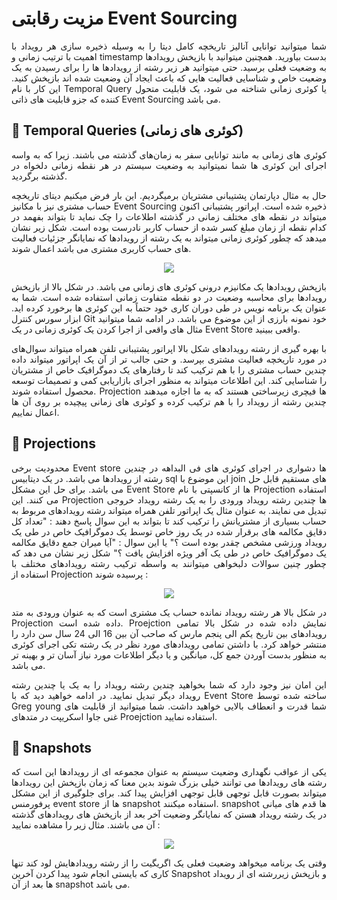 # مزیت رقابتی Event Sourcing

<p style="text-align:justify;">
شما میتوانید توانایی آنالیز تاریخچه کامل دیتا را به وسیله ذخیره سازی هر رویداد با اهمیت با ترتیب زمانی و timestamp بدست بیاورید.
همچنین میتوانید با بازپخش رویدادها به وضعیت فعلی برسید.
حتی میتوانید هر زیر رشته از رویدادها ها را برای رسیدن به یک وضعیت خاص و شناسایی فعالیت هایی که باعث ایجاد آن وضعیت شده اند بازپخش کنید.
این کار با نام Temporal Query یا کوئری زمانی شناخته می شود، یک قابلیت متحول کننده که جزو قابلیت های ذاتی Event Sourcing می باشد.
</p>

## 🔸 Temporal Queries (کوئری های زمانی)

<p style="text-align:justify;">
کوئری های زمانی به مانند توانایی سفر به زمان‌های گذشته می باشند. زیرا که به واسه اجرای این کوئری ها شما نمیتوانید به وضعیت سیستم در هر نقطه زمانی دلخواه در گذشته برگردید.
</p>

<p style="text-align:justify;">
حال به مثال دپارتمان پشتیبانی مشتریان برمیگردیم. این بار فرض میکنیم دیتای تاریخچه حساب مشتری نیز  با مکانیز Event Sourcing ذخیره شده است.
اپراتور پشتیبانی اکنون میتواند در نقطه های مختلف زمانی در گذشته اطلاعات را چک نماید تا بتواند بفهمد در کدام نقطه از زمان مبلغ کسر شده از حساب کاربر نادرست بوده است.
شکل زیر نشان میدهد که چطور کوئری زمانی میتواند به یک رشته از رویدادها که نمایانگر جزئیات فعالیت های حساب کاربری مشتری می باشد اعمال شوند.
</p>

<p align="center">
  <img src="/assets/images/event-sourcing-figure-22-1.png"/>
</p>

<p style="text-align:justify;">
بازپخش رویدادها یک مکانیزم درونی کوئری های زمانی می باشد. در شکل بالا از بازپخش رویدادها برای محاسبه وضعیت در دو نقطه متفاوت زمانی استفاده شده است. 
شما به عنوان یک برنامه نویس در طی دوران کاری خود حتماً به این کوئری ها برخورد کرده اید. ابزار سورس کنترل Git خود نمونه بارزی از این موضوع می باشد.
در ادامه شما میتوانید مثال های واقعی از اجرا کردن یک کوئری زمانی در یک Event Store واقعی ببینید.
</p>

<p style="text-align:justify;">
با بهره گیری از رشته رویدادهای شکل بالا اپراتور پشتیبانی تلفن همراه میتواند سوال‌های در مورد تاریخچه فعالیت مشتری بپرسد. و حتی جالب تر از آن یک اپراتور میتواند داده چندین حساب مشتری را با هم ترکیب کند تا رفتارهای یک دموگرافیک خاص از مشتریان را شناسایی کند. این اطلاعات میتواند به منظور اجرای بازاریابی کمی و تصمیمات توسعه محصول استفاده شوند. Projection ها فیچری زیرساختی هستند که به ما اجازه میدهند چندین رشته از رویداد را با هم ترکیب کرده و کوئری های زمانی پیچیده بر روی آن ها اعمال نماییم.
</p>


## 🔸 Projections

<p style="text-align:justify;">
محدودیت برخی Event store ها دشواری در اجرای کوئری های فی البداهه در چندین رشته از رویدادها می باشد.
در یک دیتابیس sql این موضوع با join های مستقیم قابل حل می باشد. برای حل این مشکل Event Store ها از کانسپتی با نام Projection استفاده می کنند.
این Projection ها چندین رشته رویداد ورودی را به یک رشته رویداد خروجی تبدیل می نمایند.
به عنوان مثال یک اپراتور تلفن همراه میتواند رشته رویدادهای مربوط به حساب بسیاری از مشتریانش را ترکیب کند تا بتواند به این سوال پاسخ دهند :
"تعداد کل دقایق مکالمه های برقرار شده در یک روز خاص توسط یک دموگرافیک خاص در طی یک رویداد ورزشی مشخص چقدر بوده است ؟"
یا این سوال :
"آیا میران جمع دقایق مکالمه یک دموگرافیک خاص در طی یک آفر ویژه افزایش یافت ؟"
شکل زیر نشان می دهد که چطور چنین سوالات دلبخواهی میتوانند به واسطه ترکیب رشته رویدادهای مختلف با استفاده از Projection پرسیده شوند :
</p>

<p align="center">
  <img src="/assets/images/event-sourcing-figure-22-2.png"/>
</p>

<p style="text-align:justify;">
در شکل بالا هر رشته رویداد نمانده حساب یک مشتری است که به عنوان ورودی به متد Projection داده شده است.
Proejction نمایش داده شده در شکل بالا تمامی رویدادهای بین تاریخ یکم الی پنجم مارس که صاحب آن بین 16 الی 24 سال سن دارد را منتشر خواهد کرد.
با داشتن تمامی رویدادهای مورد نظر در یک رشته تکی اجرای کوئری به منظور بدست آوردن جمع کل، میانگین و یا دیگر اطلاعات مورد نیاز آسان تر و بهینه تر می باشد.
</p>

<p style="text-align:justify;">
این امان نیز وجود دارد که شما بخواهید چندین رشته رویداد را به یک یا چندین رشته رویداد دیگر تبدیل نمایید. در ادامه خواهید دید که با Event Store ساخته شده توسط Greg young شما قدرت و انعطاف بالایی خواهید داشت. شما میتوانید از قابلیت های غنی جاوا اسکریپت در متدهای Proejction استفاده نمایید.
</p>

## 🔸 Snapshots

<p style="text-align:justify;">
یکی از عواقب نگهداری وضعیت سیستم به عنوان مجموعه ای از رویدادها این است که رشته های رویدادها می توانند خیلی بزرگ شوند بدین معنا که زمان بازپخش این رویدادها میتواند بصورت قابل توجهی قابل توجهی افزایش پیدا کند. برای جلوگیری از این مشکل پرفورمنس event store ها از snapshot استفاده میکنند.
snapshot ها قدم های میانی در یک رشته رویداد هستن که نمایانگر وضعیت آخر بعد از بازپخش های رویدادهای گذشته آن می باشند. مثال زیر را مشاهده نمایید :
</p>

<p align="center">
  <img src="/assets/images/event-sourcing-figure-22-3.png"/>
</p>

<p style="text-align:justify;">
وقتی یک برنامه میخواهد وضعیت فعلی یک اگریگیت را از رشته رویدادهایش لود کند تنها کاری که بایستی انجام شود پیدا کردن آخرین Snapshot و بازپخش زیررشته ای از رویداد ها بعد از آن snapshot می باشد.
</p>